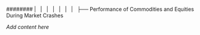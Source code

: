 ######## |   |   |   |   |   |   |   ├── Performance of Commodities and Equities During Market Crashes

*Add content here*